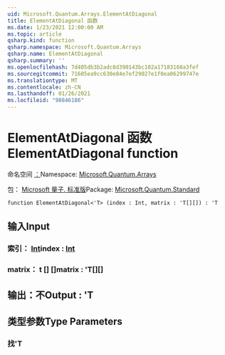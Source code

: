 ```yaml
---
uid: Microsoft.Quantum.Arrays.ElementAtDiagonal
title: ElementAtDiagonal 函数
ms.date: 1/23/2021 12:00:00 AM
ms.topic: article
qsharp.kind: function
qsharp.namespace: Microsoft.Quantum.Arrays
qsharp.name: ElementAtDiagonal
qsharp.summary: ''
ms.openlocfilehash: 7d405db3b2adc8d390143bc102a17183168a3fef
ms.sourcegitcommit: 71605ea9cc630e84e7ef29027e1f0ea06299747e
ms.translationtype: MT
ms.contentlocale: zh-CN
ms.lasthandoff: 01/26/2021
ms.locfileid: "98846186"
---
```

# <a name="elementatdiagonal-function"></a><span data-ttu-id="8891d-102">ElementAtDiagonal 函数</span><span class="sxs-lookup"><span data-stu-id="8891d-102">ElementAtDiagonal function</span></span>

<span data-ttu-id="8891d-103">命名空间 [：](xref:Microsoft.Quantum.Arrays)</span><span class="sxs-lookup"><span data-stu-id="8891d-103">Namespace: [Microsoft.Quantum.Arrays](xref:Microsoft.Quantum.Arrays)</span></span>

<span data-ttu-id="8891d-104">包： [Microsoft 量子. 标准版](https://nuget.org/packages/Microsoft.Quantum.Standard)</span><span class="sxs-lookup"><span data-stu-id="8891d-104">Package: [Microsoft.Quantum.Standard](https://nuget.org/packages/Microsoft.Quantum.Standard)</span></span>




```qsharp
function ElementAtDiagonal<'T> (index : Int, matrix : 'T[][]) : 'T
```


## <a name="input"></a><span data-ttu-id="8891d-105">输入</span><span class="sxs-lookup"><span data-stu-id="8891d-105">Input</span></span>

### <a name="index--int"></a><span data-ttu-id="8891d-106">索引： [Int](xref:microsoft.quantum.lang-ref.int)</span><span class="sxs-lookup"><span data-stu-id="8891d-106">index : [Int](xref:microsoft.quantum.lang-ref.int)</span></span>




### <a name="matrix--t"></a><span data-ttu-id="8891d-107">matrix： t [] []</span><span class="sxs-lookup"><span data-stu-id="8891d-107">matrix : 'T[][]</span></span>





## <a name="output--t"></a><span data-ttu-id="8891d-108">输出：不</span><span class="sxs-lookup"><span data-stu-id="8891d-108">Output : 'T</span></span>



## <a name="type-parameters"></a><span data-ttu-id="8891d-109">类型参数</span><span class="sxs-lookup"><span data-stu-id="8891d-109">Type Parameters</span></span>

### <a name="t"></a><span data-ttu-id="8891d-110">找</span><span class="sxs-lookup"><span data-stu-id="8891d-110">'T</span></span>

